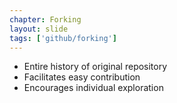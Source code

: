 ```yaml
---
chapter: Forking
layout: slide
tags: ['github/forking']
---
```


* Entire history of original repository
* Facilitates easy contribution
* Encourages individual exploration 